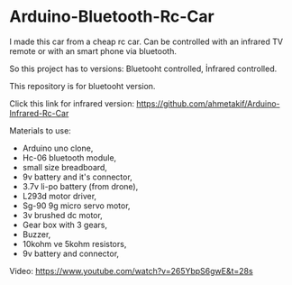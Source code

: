 # Arduino-Bluetooth-Rc-Car
I made this car from a cheap rc car. Can be controlled with an infrared TV remote or with an smart phone via bluetooth. 

So this project has to versions:
 Bluetooht controlled,
 İnfrared controlled.
 
This repository is for bluetooht version.

Click this link for infrared version: https://github.com/ahmetakif/Arduino-Infrared-Rc-Car

Materials to use:
- Arduino uno clone, 
- Hc-06 bluetooth module, 
- small size breadboard, 
- 9v battery and it's connector, 
- 3.7v li-po battery (from drone), 
- L293d motor driver, 
- Sg-90 9g micro servo motor, 
- 3v brushed dc motor, 
- Gear box with 3 gears, 
- Buzzer, 
- 10kohm ve 5kohm resistors, 
- 9v battery and connector,

Video: https://www.youtube.com/watch?v=265YbpS6gwE&t=28s
